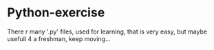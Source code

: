 Python-exercise
===============

There r many '.py' files, used for learning, that is very easy, but maybe usefull 4 a freshman, keep moving...